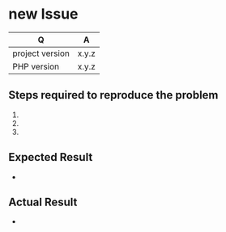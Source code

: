# new Issue

| Q               | A          |
|-----------------|------------|
| project version | x.y.z      |
| PHP version     | x.y.z      |

<!--
- Please fill in this template according to your issue.
- Please keep the table shown above at the top of your issue.
- Please post code as text (using proper markup). Do not post screenshots of code.
- Replace this comment by the description of your issue.
-->

## Steps required to reproduce the problem

1.
2.
3.

## Expected Result

*

## Actual Result

*
